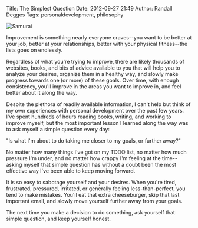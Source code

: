 Title: The Simplest Question
Date: 2012-09-27 21:49
Author: Randall Degges
Tags: personaldevelopment, philosophy


![Samurai][]

Improvement is something nearly everyone craves--you want to be better at your
job, better at your relationships, better with your physical fitness--the lists
goes on endlessly.

Regardless of what you're trying to improve, there are likely thousands of
websites, books, and bits of advice available to you that will help you to
analyze your desires, organize them in a healthy way, and slowly make progress
towards one (or more) of these goals. Over time, with enough consistency, you'll
improve in the areas you want to improve in, and feel better about it along the
way.

Despite the plethora of readily available information, I can't help but think of
my own experiences with personal development over the past few years. I've spent
hundreds of hours reading books, writing, and working to improve myself, but the
most important lesson I learned along the way was to ask myself a simple
question every day:

"Is what I'm about to do taking me closer to my goals, or further away?"

No matter how many things I've got on my TODO list, no matter how much pressure
I'm under, and no matter how crappy I'm feeling at the time--asking myself that
simple question has without a doubt been the most effective way I've been able
to keep moving forward.

It is so easy to sabotage yourself and your desires. When you're tired,
frustrated, pressured, irritated, or generally feeling less-than-perfect, you
tend to make mistakes. You'll eat that extra cheeseburger, skip that last
important email, and slowly move yourself further away from your goals.

The next time you make a decision to do something, ask yourself that simple
question, and keep yourself honest.

  [Samurai]: http://getfile5.posterous.com/getfile/files.posterous.com/temp-2012-09-27/dtfaDzhEnJaddtDhmHlHEFojicyqkHAqdxkcIrEkqgFjremBcbjCkBEmvJvg/samurai.jpg.scaled696.jpg
